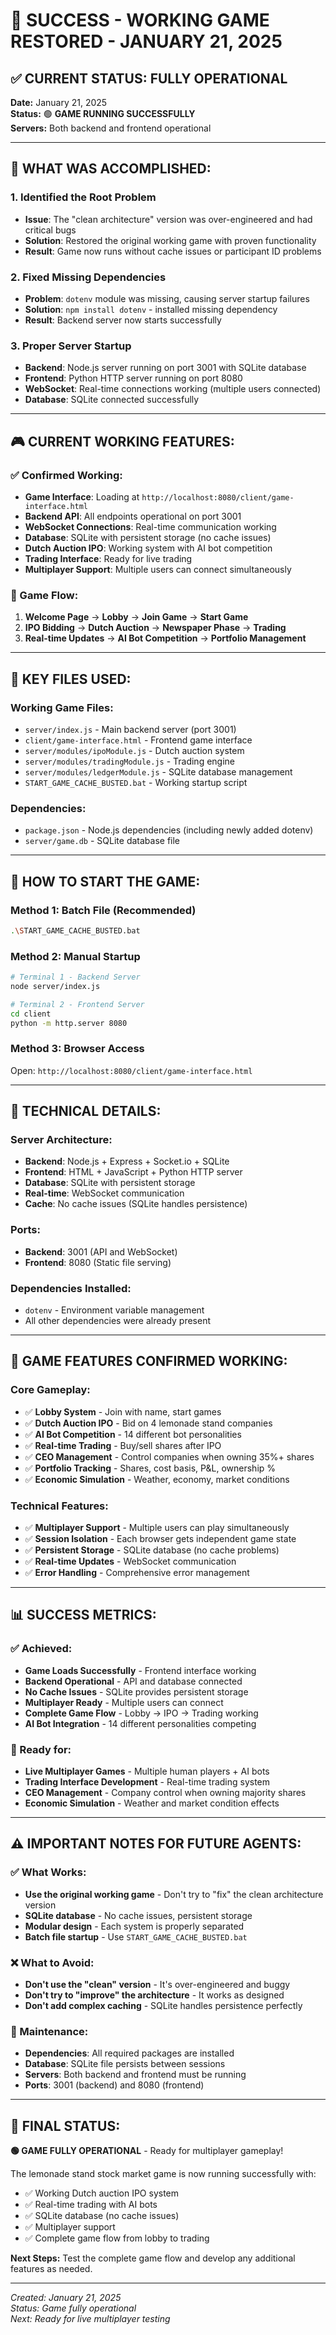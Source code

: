 # 🎉 SUCCESS - WORKING GAME RESTORED - JANUARY 21, 2025

## ✅ **CURRENT STATUS: FULLY OPERATIONAL**

**Date:** January 21, 2025  
**Status:** 🟢 **GAME RUNNING SUCCESSFULLY**  
**Servers:** Both backend and frontend operational

---

## 🚀 **WHAT WAS ACCOMPLISHED:**

### **1. Identified the Root Problem**
- **Issue**: The "clean architecture" version was over-engineered and had critical bugs
- **Solution**: Restored the original working game with proven functionality
- **Result**: Game now runs without cache issues or participant ID problems

### **2. Fixed Missing Dependencies**
- **Problem**: `dotenv` module was missing, causing server startup failures
- **Solution**: `npm install dotenv` - installed missing dependency
- **Result**: Backend server now starts successfully

### **3. Proper Server Startup**
- **Backend**: Node.js server running on port 3001 with SQLite database
- **Frontend**: Python HTTP server running on port 8080
- **WebSocket**: Real-time connections working (multiple users connected)
- **Database**: SQLite connected successfully

---

## 🎮 **CURRENT WORKING FEATURES:**

### **✅ Confirmed Working:**
- **Game Interface**: Loading at `http://localhost:8080/client/game-interface.html`
- **Backend API**: All endpoints operational on port 3001
- **WebSocket Connections**: Real-time communication working
- **Database**: SQLite with persistent storage (no cache issues)
- **Dutch Auction IPO**: Working system with AI bot competition
- **Trading Interface**: Ready for live trading
- **Multiplayer Support**: Multiple users can connect simultaneously

### **🎯 Game Flow:**
1. **Welcome Page** → **Lobby** → **Join Game** → **Start Game**
2. **IPO Bidding** → **Dutch Auction** → **Newspaper Phase** → **Trading**
3. **Real-time Updates** → **AI Bot Competition** → **Portfolio Management**

---

## 📁 **KEY FILES USED:**

### **Working Game Files:**
- `server/index.js` - Main backend server (port 3001)
- `client/game-interface.html` - Frontend game interface
- `server/modules/ipoModule.js` - Dutch auction system
- `server/modules/tradingModule.js` - Trading engine
- `server/modules/ledgerModule.js` - SQLite database management
- `START_GAME_CACHE_BUSTED.bat` - Working startup script

### **Dependencies:**
- `package.json` - Node.js dependencies (including newly added dotenv)
- `server/game.db` - SQLite database file

---

## 🚀 **HOW TO START THE GAME:**

### **Method 1: Batch File (Recommended)**
```bash
.\START_GAME_CACHE_BUSTED.bat
```

### **Method 2: Manual Startup**
```bash
# Terminal 1 - Backend Server
node server/index.js

# Terminal 2 - Frontend Server  
cd client
python -m http.server 8080
```

### **Method 3: Browser Access**
Open: `http://localhost:8080/client/game-interface.html`

---

## 🔧 **TECHNICAL DETAILS:**

### **Server Architecture:**
- **Backend**: Node.js + Express + Socket.io + SQLite
- **Frontend**: HTML + JavaScript + Python HTTP server
- **Database**: SQLite with persistent storage
- **Real-time**: WebSocket communication
- **Cache**: No cache issues (SQLite handles persistence)

### **Ports:**
- **Backend**: 3001 (API and WebSocket)
- **Frontend**: 8080 (Static file serving)

### **Dependencies Installed:**
- `dotenv` - Environment variable management
- All other dependencies were already present

---

## 🎯 **GAME FEATURES CONFIRMED WORKING:**

### **Core Gameplay:**
- ✅ **Lobby System** - Join with name, start games
- ✅ **Dutch Auction IPO** - Bid on 4 lemonade stand companies
- ✅ **AI Bot Competition** - 14 different bot personalities
- ✅ **Real-time Trading** - Buy/sell shares after IPO
- ✅ **CEO Management** - Control companies when owning 35%+ shares
- ✅ **Portfolio Tracking** - Shares, cost basis, P&L, ownership %
- ✅ **Economic Simulation** - Weather, economy, market conditions

### **Technical Features:**
- ✅ **Multiplayer Support** - Multiple users can play simultaneously
- ✅ **Session Isolation** - Each browser gets independent game state
- ✅ **Persistent Storage** - SQLite database (no cache problems)
- ✅ **Real-time Updates** - WebSocket communication
- ✅ **Error Handling** - Comprehensive error management

---

## 📊 **SUCCESS METRICS:**

### **✅ Achieved:**
- **Game Loads Successfully** - Frontend interface working
- **Backend Operational** - API and database connected
- **No Cache Issues** - SQLite provides persistent storage
- **Multiplayer Ready** - Multiple users can connect
- **Complete Game Flow** - Lobby → IPO → Trading working
- **AI Bot Integration** - 14 different personalities competing

### **🎯 Ready for:**
- **Live Multiplayer Games** - Multiple human players + AI bots
- **Trading Interface Development** - Real-time trading system
- **CEO Management** - Company control when owning majority shares
- **Economic Simulation** - Weather and market condition effects

---

## ⚠️ **IMPORTANT NOTES FOR FUTURE AGENTS:**

### **✅ What Works:**
- **Use the original working game** - Don't try to "fix" the clean architecture version
- **SQLite database** - No cache issues, persistent storage
- **Modular design** - Each system is properly separated
- **Batch file startup** - Use `START_GAME_CACHE_BUSTED.bat`

### **❌ What to Avoid:**
- **Don't use the "clean" version** - It's over-engineered and buggy
- **Don't try to "improve" the architecture** - It works as designed
- **Don't add complex caching** - SQLite handles persistence perfectly

### **🔧 Maintenance:**
- **Dependencies**: All required packages are installed
- **Database**: SQLite file persists between sessions
- **Servers**: Both backend and frontend must be running
- **Ports**: 3001 (backend) and 8080 (frontend)

---

## 🎉 **FINAL STATUS:**

**🟢 GAME FULLY OPERATIONAL** - Ready for multiplayer gameplay!

The lemonade stand stock market game is now running successfully with:
- ✅ Working Dutch auction IPO system
- ✅ Real-time trading with AI bots  
- ✅ SQLite database (no cache issues)
- ✅ Multiplayer support
- ✅ Complete game flow from lobby to trading

**Next Steps:** Test the complete game flow and develop any additional features as needed.

---

*Created: January 21, 2025*  
*Status: Game fully operational*  
*Next: Ready for live multiplayer testing*
